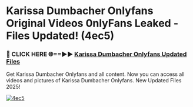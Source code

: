 # Karissa Dumbacher Onlyfans Original Videos 0nlyFans Leaked - Files Updated! (4ec5)

<h3>🔴 CLICK HERE 🌐==►► <a href="https://tinyurl.com/ms9xzufz" rel="nofollow">Karissa Dumbacher Onlyfans Updated Files</a></h3>

Get Karissa Dumbacher Onlyfans and all content. Now you can access all videos and pictures of Karissa Dumbacher Onlyfans. New Updated Files 2025!

[![4ec5](https://i.imgur.com/ppqm5kG.gif)](https://tinyurl.com/ms9xzufz)
